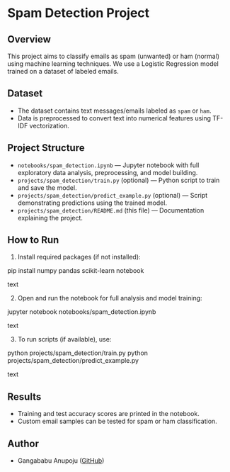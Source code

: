 # Spam Detection Project

## Overview

This project aims to classify emails as spam (unwanted) or ham (normal) using machine learning techniques. We use a Logistic Regression model trained on a dataset of labeled emails.

## Dataset

- The dataset contains text messages/emails labeled as `spam` or `ham`.
- Data is preprocessed to convert text into numerical features using TF-IDF vectorization.

## Project Structure

- `notebooks/spam_detection.ipynb` — Jupyter notebook with full exploratory data analysis, preprocessing, and model building.
- `projects/spam_detection/train.py` (optional) — Python script to train and save the model.
- `projects/spam_detection/predict_example.py` (optional) — Script demonstrating predictions using the trained model.
- `projects/spam_detection/README.md` (this file) — Documentation explaining the project.

## How to Run

1. Install required packages (if not installed):

pip install numpy pandas scikit-learn notebook

text

2. Open and run the notebook for full analysis and model training:

jupyter notebook notebooks/spam_detection.ipynb

text

3. To run scripts (if available), use:

python projects/spam_detection/train.py
python projects/spam_detection/predict_example.py

text

## Results

- Training and test accuracy scores are printed in the notebook.
- Custom email samples can be tested for spam or ham classification.

## Author

- Gangababu Anupoju ([GitHub](https://github.com/Mrganga05))